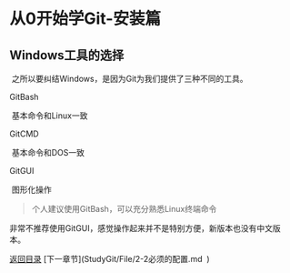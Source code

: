 # 从0开始学Git-安装篇

## Windows工具的选择

​	之所以要纠结Windows，是因为Git为我们提供了三种不同的工具。

GitBash

​	基本命令和Linux一致

GitCMD

​	基本命令和DOS一致

GitGUI

​	图形化操作

> 个人建议使用GitBash，可以充分熟悉Linux终端命令

非常不推荐使用GitGUI，感觉操作起来并不是特别方便，新版本也没有中文版本。



[返回目录](https://github.com/f32414/StudyGit)											[下一章节](
​      StudyGit/File/2-2必须的配置.md
​    )